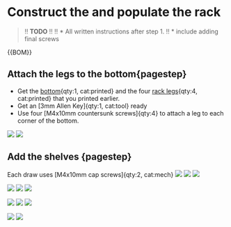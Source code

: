# Construct the and populate the rack

>!! **TODO**
>!!
>!! * All written instructions after step 1.
>!! * include adding final screws

{{BOM}}

## Attach the legs to the bottom{pagestep}

* Get the [bottom](fromstep){qty:1, cat:printed} and the four [rack legs](fromstep){qty:4, cat:printed} that you printed earlier.
* Get an [3mm Allen Key]{qty:1, cat:tool} ready
* Use four [M4x10mm countersunk screws]{qty:4} to attach a leg to each corner of the bottom.

![](images/RackAssembly1.jpg)
![](images/RackAssembly2.jpg)

## Add the shelves {pagestep}

Each draw uses [M4x10mm cap screws]{qty:2, cat:mech}
![](images/RackAssembly3.jpg)
![](images/RackAssembly4.jpg)
![](images/RackAssembly5.jpg)

![](images/RackAssembly6.jpg)
![](images/RackAssembly7.jpg)
![](images/RackAssembly8.jpg)

![](images/RackAssembly9.jpg)
![](images/RackAssembly10.jpg)
![](images/RackAssembly11.jpg)


![](images/RackAssembly12.jpg)
![](images/RackAssembly13.jpg)


